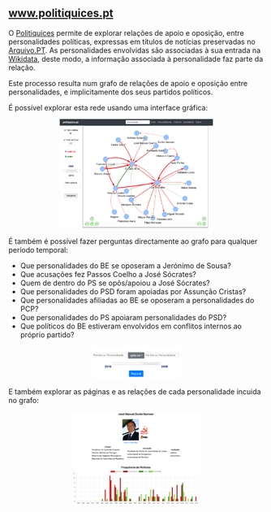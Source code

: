 ## www.politiquices.pt

O [Politiquices](http://www.politiquices.pt) permite de explorar relações de apoio e oposição, entre 
personalidades políticas, expressas em títulos de notícias preservadas no [Arquivo.PT](https://arquivo.pt). As personalidades envolvidas são associadas à sua entrada na [Wikidata](https://www.wikidata.org/), deste modo, a informação associada à personalidade faz parte da relação.

Este processo resulta num grafo de relações de apoio e oposição entre personalidades, e implicitamente 
dos seus partidos políticos.

É possível explorar esta rede usando uma interface gráfica: 

<p align="center">
  <img src=grafo.png width=60%>
</p>

É também é possível fazer perguntas directamente ao grafo para qualquer período temporal:

- Que personalidades do BE se oposeram a Jerónimo de Sousa?
- Que acusações fez Passos Coelho a José Sócrates?
- Quem de dentro do PS se opôs/apoiou a José Sócrates?
- Que personalidades do PSD foram apoiadas por Assunção Cristas?
- Que personalidades afiliadas ao BE se oposeram a personalidades do PCP?
- Que personalidades do PS apoiaram personalidades do PSD?
- Que políticos do BE estiveram envolvidos em conflitos internos ao próprio partido?

<p align="center">
  <img src=query.png width=35%>
</p>

E também explorar as páginas e as relações de cada personalidade incuida no grafo:

<p align="center">
  <img src=personalidade.png width=50%>
</p>
